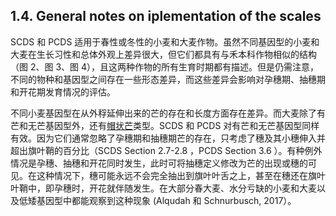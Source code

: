 ## 1.4. General notes on iplementation of the scales

SCDS 和 PCDS 适用于春性或冬性的小麦和大麦作物。虽然不同基因型的小麦和大麦在生长习性和总体外观上差异很大，但它们都具有与禾本科作物相似的结构（图 2、图 3、图 4），且这两种作物的所有生育时期都有描述。但是仍需注意，不同的物种和基因型之间存在一些形态差异，而这些差异会影响对孕穗期、抽穗期和开花期发育情况的评估。

不同小麦基因型在从外稃延伸出来的芒的存在和长度方面存在差异。而大麦除了有芒和无芒基因型外，还有[帽状芒](https://www.mdpi.com/diversity/diversity-09-00021/article_deploy/html/images/diversity-09-00021-g005.png)类型。SCDS 和 PCDS 对有芒和无芒基因型同样有效。因为它们通常忽略了孕穗期和抽穗期芒的存在，只考虑了穗及其小穗伸入并超出旗叶鞘的百分比（SCDS Section 2.7-2.8 ，PCDS Section 3.6 ）。有种例外情况是孕穗、抽穗和开花同时发生，此时可将抽穗定义修改为芒的出现或穗的可见。在这种情况下，穗可能永远不会完全抽出到旗叶叶舌之上，甚至在穗还在旗叶叶鞘中，即孕穗时，开花就伴随发生。在大部分春大麦、水分亏缺的小麦和大麦以及低矮基因型中都能观察到这种现象 (Alqudah 和 Schnurbusch, 2017）。
